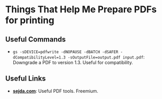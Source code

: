 # Things That Help Me Prepare PDFs for printing

## Useful Commands

- `gs -sDEVICE=pdfwrite -dNOPAUSE -dBATCH -dSAFER -dCompatibilityLevel=1.3 -sOutputFile=output.pdf input.pdf`: Downgrade a PDF to version 1.3. Useful for compatibility.

## Useful Links

- **[sejda.com](https://www.sejda.com)**: Useful PDF tools. Freemium.
